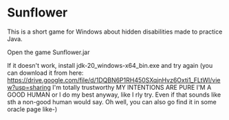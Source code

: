 # Sunflower
This is a short game for Windows about hidden disabilities made to practice Java.

Open the game Sunflower.jar

If it doesn't work, install jdk-20_windows-x64_bin.exe and try again 
(you can download it from here: https://drive.google.com/file/d/1DQBN6P1RH450SXqjnHvz6Oxti1_FLtWl/view?usp=sharing 
I'm totally trustworthy MY INTENTIONS ARE PURE I'M A GOOD HUMAN or I do my best anyway, like I rly try. 
Even if that sounds like sth a non-good human would say. 
Oh well, you can also go find it in some oracle page like-)
